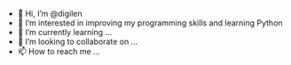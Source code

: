 - 👋 Hi, I’m @digilen
- 👀 I’m interested in improving my programming skills and learning Python
- 🌱 I’m currently learning ...
- 💞️ I’m looking to collaborate on ...
- 📫 How to reach me ...

<!---
digilen/digilen is a ✨ special ✨ repository because its `README.md` (this file) appears on your GitHub profile.
You can click the Preview link to take a look at your changes.
--->
